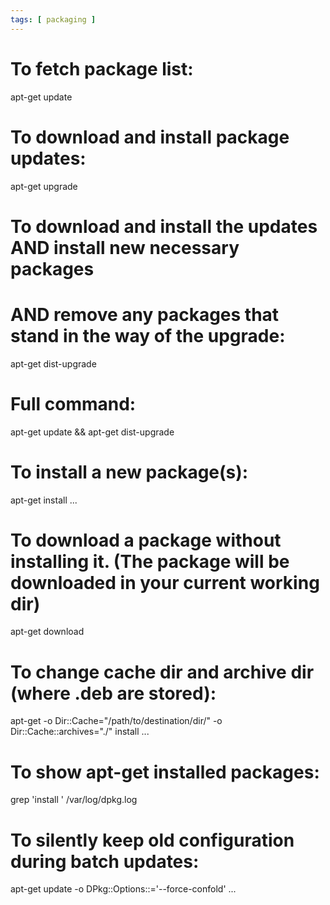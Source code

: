 ```yaml
---
tags: [ packaging ]
---
```

# To fetch package list:
apt-get update

# To download and install package updates:
apt-get upgrade

# To download and install the updates AND install new necessary packages
# AND remove any packages that stand in the way of the upgrade:
apt-get dist-upgrade

# Full command:
apt-get update && apt-get dist-upgrade

# To install a new package(s):
apt-get install <package>...

# To download a package without installing it. (The package will be downloaded in your current working dir)
apt-get download <package>

# To change cache dir and archive dir (where .deb are stored):
apt-get -o Dir::Cache="/path/to/destination/dir/" -o Dir::Cache::archives="./" install ...

# To show apt-get installed packages:
grep 'install ' /var/log/dpkg.log

# To silently keep old configuration during batch updates:
apt-get update -o DPkg::Options::='--force-confold' ...
